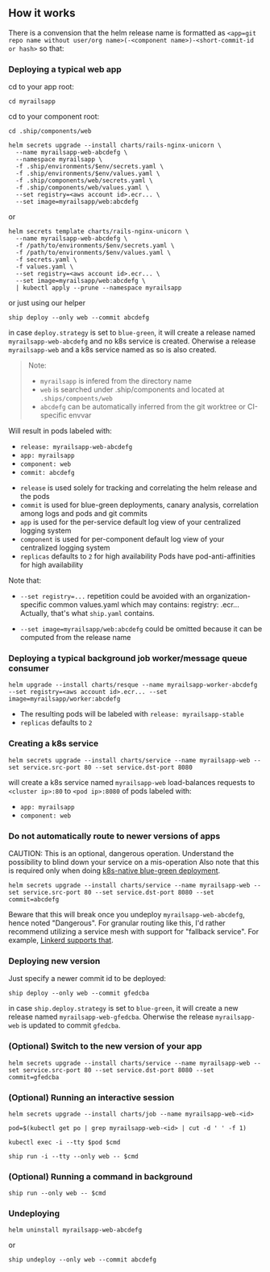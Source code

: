 ## How it works

There is a convension that the helm release name is formatted as `<app=git repo name without user/org name>(-<component name>)-<short-commit-id or hash>`
so that:

### Deploying a typical web app

cd to your app root:

```
cd myrailsapp
```

cd to your component root:

```
cd .ship/components/web
```

```
helm secrets upgrade --install charts/rails-nginx-unicorn \
  --name myrailsapp-web-abcdefg \
  --namespace myrailsapp \
  -f .ship/environments/$env/secrets.yaml \
  -f .ship/environments/$env/values.yaml \
  -f .ship/components/web/secrets.yaml \
  -f .ship/components/web/values.yaml \
  --set registry=<aws account id>.ecr... \
  --set image=myrailsapp/web:abcdefg
```

or

```
helm secrets template charts/rails-nginx-unicorn \
  --name myrailsapp-web-abcdefg \
  -f /path/to/environments/$env/secrets.yaml \
  -f /path/to/environments/$env/values.yaml \
  -f secrets.yaml \
  -f values.yaml \
  --set registry=<aws account id>.ecr... \
  --set image=myrailsapp/web:abcdefg \
  | kubectl apply --prune --namespace myrailsapp
```

or just using our helper

```
ship deploy --only web --commit abcdefg
```

in case `deploy.strategy` is set to `blue-green`, it will create a release named `myrailsapp-web-abcdefg` and no k8s service is created.
Oherwise a release `myrailsapp-web` and a k8s service named as so is also created.

> Note:
> 
> * `myrailsapp` is infered from the directory name
> * `web` is searched under .ship/components and located at `.ships/compoents/web`
> * `abcdefg` can be automatically inferred from the git worktree or CI-specific envvar

Will result in pods labeled with:

- `release: myrailsapp-web-abcdefg`
-  `app: myrailsapp`
- `component: web`
- `commit: abcdefg`

* `release` is used solely for tracking and correlating the helm release and the pods
* `commit` is used for blue-green deployments, canary analysis, correlation among logs and pods and git commits
* `app` is used for the per-service default log view of your centralized logging system
* `component` is used for per-component default log view of your centralized logging system
* `replicas` defaults to `2` for high availability
  Pods have pod-anti-affinities for high availability

Note that:

- `--set registry=...` repetition could be avoided with an organization-specific common values.yaml which may contains:
  registry: <aws account id>.ecr...
  Actually, that's what `ship.yaml` contains.

- `--set image=myrailsapp/web:abcdefg` could be omitted because it can be computed from the release name

### Deploying a typical background job worker/message queue consumer

```
helm upgrade --install charts/resque --name myrailsapp-worker-abcdefg --set registry=<aws account id>.ecr... --set image=myrailsapp/worker:abcdefg
```

* The resulting pods will be labeled with `release: myrailsapp-stable`
* `replicas` defaults to `2`

### Creating a k8s service

```
helm secrets upgrade --install charts/service --name myrailsapp-web --set service.src-port 80 --set service.dst-port 8080
```

will create a k8s service named `myrailsapp-web` load-balances requests to `<cluster ip>:80` to `<pod ip>:8080` of pods labeled with:

- `app: myrailsapp`
- `component: web`

### Do not automatically route to newer versions of apps

CAUTION: This is an optional, dangerous operation. Understand the possibility to blind down your service on a mis-operation
Also note that this is required only when doing [k8s-native blue-green deployment](https://www.ianlewis.org/en/bluegreen-deployments-kubernetes).

```
helm secrets upgrade --install charts/service --name myrailsapp-web --set service.src-port 80 --set service.dst-port 8080 --set commit=abcdefg
```

Beware that this will break once you undeploy `myrailsapp-web-abcdefg`, hence noted "Dangerous".
For granular routing like this, I'd rather recommend utilizing a service mesh with support for "fallback service".
For example, [Linkerd supports that](https://github.com/linkerd/linkerd/issues/1549).

### Deploying new version

Just specify a newer commit id to be deployed:

```
ship deploy --only web --commit gfedcba
```

in case `ship.deploy.strategy` is set to `blue-green`, it will create a new release named `myrailsapp-web-gfedcba`.
Oherwise the release `myrailsapp-web` is updated to commit `gfedcba`.

### (Optional) Switch to the new version of your app

```
helm secrets upgrade --install charts/service --name myrailsapp-web --set service.src-port 80 --set service.dst-port 8080 --set commit=gfedcba
```

### (Optional) Running an interactive session

```
helm secrets upgrade --install charts/job --name myrailsapp-web-<id> 

pod=$(kubectl get po | grep myrailsapp-web-<id> | cut -d ' ' -f 1)

kubectl exec -i --tty $pod $cmd
```

```
ship run -i --tty --only web -- $cmd
```

### (Optional) Running a command in background

```
ship run --only web -- $cmd
```

### Undeploying

```
helm uninstall myrailsapp-web-abcdefg
```

or

```
ship undeploy --only web --commit abcdefg
```
